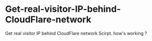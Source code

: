 # Get-real-visitor-IP-behind-CloudFlare-network
Get real visitor IP behind CloudFlare network Scirpt.
how's working ?
